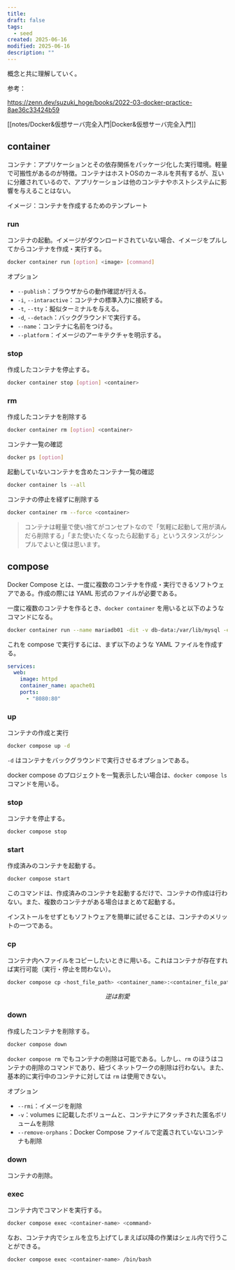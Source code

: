 ```yaml
---
title: 
draft: false
tags:
  - seed
created: 2025-06-16
modified: 2025-06-16
description: ""
---
```

概念と共に理解していく。

参考：

https://zenn.dev/suzuki_hoge/books/2022-03-docker-practice-8ae36c33424b59

[[notes/Docker&仮想サーバ完全入門|Docker&仮想サーバ完全入門]]

## container

コンテナ：アプリケーションとその依存関係をパッケージ化した実行環境。軽量で可搬性があるのが特徴。コンテナはホストOSのカーネルを共有するが、互いに分離されているので、アプリケーションは他のコンテナやホストシステムに影響を与えることはない。

イメージ：コンテナを作成するためのテンプレート

### run

コンテナの起動。イメージがダウンロードされていない場合、イメージをプルしてからコンテナを作成・実行する。

```bash
docker container run [option] <image> [command]
```

オプション

- `--publish`：ブラウザからの動作確認が行える。
- `-i`, `--intaractive`：コンテナの標準入力に接続する。
- `-t`, `--tty`：擬似ターミナルを与える。
- `-d`, `--detach`：バックグラウンドで実行する。
- `--name`：コンテナに名前をつける。
- `--platform`：イメージのアーキテクチャを明示する。

### stop

作成したコンテナを停止する。

```bash
docker container stop [option] <container>
```

### rm

作成したコンテナを削除する

```bash
docker container rm [option] <container>
```

コンテナ一覧の確認

```bash
docker ps [option]
```

起動していないコンテナを含めたコンテナ一覧の確認

```bash
docker container ls --all
```

コンテナの停止を経ずに削除する

```bash
docker container rm --force <container>
```

> コンテナは軽量で使い捨てがコンセプトなので「気軽に起動して用が済んだら削除する」「また使いたくなったら起動する」というスタンスがシンプルでよいと僕は思います。

## compose

Docker Compose とは、一度に複数のコンテナを作成・実行できるソフトウェアである。作成の際には YAML 形式のファイルが必要である。

一度に複数のコンテナを作るとき、`docker container` を用いると以下のようなコマンドになる。

```bash
docker container run --name mariadb01 -dit -v db-data:/var/lib/mysql -e MARIADB_ROOT_PASSWORD=rootpass -e MARIADB_DATABASE=testdb -e MARIADB_USER=test_user -e MARIADB_PASSWORD=testpass mariadb:10.7
```

 これを compose で実行するには、まず以下のような YAML ファイルを作成する。

```yaml title="compose.yaml"
services:
  web:
    image: httpd
    container_name: apache01
    ports:
      - "8080:80"
```

### up

コンテナの作成と実行

```bash
docker compose up -d
```

`-d` はコンテナをバックグラウンドで実行させるオプションである。

docker compose のプロジェクトを一覧表示したい場合は、`docker compose ls` コマンドを用いる。

### stop

コンテナを停止する。

```bash
docker compose stop
```

### start

作成済みのコンテナを起動する。

```bash
docker compose start
```

このコマンドは、作成済みのコンテナを起動するだけで、コンテナの作成は行わない。また、複数のコンテナがある場合はまとめて起動する。

インストールをせずともソフトウェアを簡単に試せることは、コンテナのメリットの一つである。

### cp

コンテナ内へファイルをコピーしたいときに用いる。これはコンテナが存在すれば実行可能（実行・停止を問わない）。

```bash
docker compose cp <host_file_path> <container_name>:<container_file_path>
```

<center><i>逆は割愛</i></center>

### down

作成したコンテナを削除する。

```bash
docker compose down
```

`docker compose rm` でもコンテナの削除は可能である。しかし、`rm` のほうはコンテナの削除のコマンドであり、紐づくネットワークの削除は行わない。また、基本的に実行中のコンテナに対しては `rm` は使用できない。

オプション

- `--rmi`：イメージを削除
- `-v`：volumes に記載したボリュームと、コンテナにアタッチされた匿名ボリュームを削除
- `--remove-orphans`：Docker Compose ファイルで定義されていないコンテナも削除

### down

コンテナの削除。

### exec

コンテナ内でコマンドを実行する。

```bash
docker compose exec <container-name> <command>
```

なお、コンテナ内でシェルを立ち上げてしまえば以降の作業はシェル内で行うことができる。

```bash
docker compose exec <container-name> /bin/bash
```
